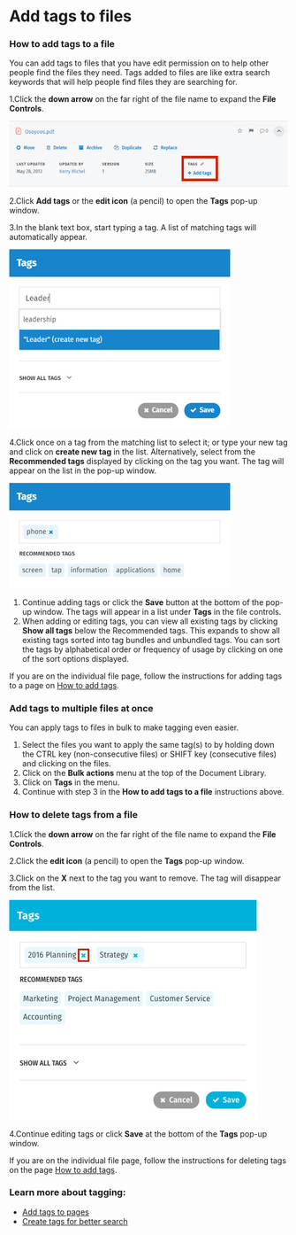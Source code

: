 # Add tags to files



### How to add tags to a file

You can add tags to files that you have edit permission on to help other people find the files they need. Tags added to files are like extra search keywords that will help people find files they are searching for.  
 

1.Click the **down arrow** on the far right of the file name to expand the **File Controls**.

![](../../.gitbook/assets/1%20%2838%29.jpg)



2.Click **Add tags** or the **edit icon** \(a pencil\) to open the **Tags** pop-up window.

3.In the blank text box, start typing a tag. A list of matching tags will automatically appear.

![](../../.gitbook/assets/2%20%284%29.jpg)

4.Click once on a tag from the matching list to select it; or type your new tag and click on **create new tag** in the list. Alternatively, select from the **Recommended tags** displayed by clicking on the tag you want. The tag will appear on the list in the pop-up window.

![](../../.gitbook/assets/3%20%282%29.jpg)



1. Continue adding tags or click the **Save** button at the bottom of the pop-up window. The tags will appear in a list under **Tags** in the file controls.
2. When adding or editing tags, you can view all existing tags by clicking **Show all tags** below the Recommended tags. This expands to show all existing tags sorted into tag bundles and unbundled tags. You can sort the tags by alphabetical order or frequency of usage by clicking on one of the sort options displayed.

If you are on the individual file page, follow the instructions for adding tags to a page on [How to add tags](https://community.thoughtfarmer.com/content/105801).

### Add tags to multiple files at once

You can apply tags to files in bulk to make tagging even easier.

1. Select the files you want to apply the same tag\(s\) to by holding down the CTRL key \(non-consecutive files\) or SHIFT key \(consecutive files\) and clicking on the files.
2. Click on the **Bulk actions** menu at the top of the Document Library.
3. Click on **Tags** in the menu.
4. Continue with step 3 in the **How to add tags to a file** instructions above.

### How to delete tags from a file

1.Click the **down arrow** on the far right of the file name to expand the **File Controls**.

2.Click the **edit icon** \(a pencil\) to open the **Tags** pop-up window.

3.Click on the **X** next to the tag you want to remove. The tag will disappear from the list.  


![](../../.gitbook/assets/4%20%2818%29.jpg)



4.Continue editing tags or click **Save** at the bottom of the **Tags** pop-up window.

If you are on the individual file page, follow the instructions for deleting tags on the page [How to add tags](https://community.thoughtfarmer.com/content/105801).

### Learn more about tagging:

* [Add tags to pages](add-and-delete-tags.md)
* [Create tags for better search](tags-for-better-search.md)

